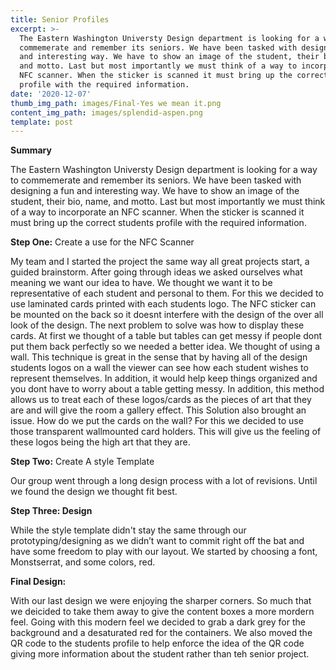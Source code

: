 ```yaml
---
title: Senior Profiles
excerpt: >-
  The Eastern Washington Universty Design department is looking for a way to
  commemerate and remember its seniors. We have been tasked with designing a fun
  and interesting way. We have to show an image of the student, their bio, name,
  and motto. Last but most importantly we must think of a way to incorporate an
  NFC scanner. When the sticker is scanned it must bring up the correct students
  profile with the required information.
date: '2020-12-07'
thumb_img_path: images/Final-Yes we mean it.png
content_img_path: images/splendid-aspen.png
template: post
---
```

**Summary**

The Eastern Washington Universty Design department is looking for a way to commemerate and remember its seniors. We have been tasked with designing a fun and interesting way. We have to show an image of the student, their bio, name, and motto. Last but most importantly we must think of a way to incorporate an NFC scanner. When the sticker is scanned it must bring up the correct students profile with the required information.

**Step One:** Create a use for the NFC Scanner

My team and I started the project the same way all great projects start, a guided brainstorm. After going through ideas we asked ourselves what meaning we want our idea to have. We thought we want it to be representative of each student and personal to them. For this we decided to use laminated cards printed with each students logo. The NFC sticker can be mounted on the back so it doesnt interfere with the design of the over all look of the design.  The next problem to solve was how to display these cards. At first we thought of a table but tables can get messy if people dont put them back perfectly so we needed a better idea. We thought of using a wall. This technique is great in the sense that by having all of the design students logos on a wall the viewer can see how each student wishes to represent themselves. In addition, it would help keep things organized and you dont have to worry about a table getting messy. In addition, this method allows us to treat each of these logos/cards as the pieces of art that they are and will give the room a gallery effect. This Solution also brought an issue. How do we put the cards on the wall? For this we decided to use those transparent wallmounted card holders. This will give us the feeling of these logos being the high art that they are.

**Step Two:** Create A style Template

Our group went through a long design process with a lot of revisions. Until we found the design we thought fit best.

**Step Three: Design**

While the style template didn't stay the same through our prototyping/designing as we didn’t want to commit right off the bat and have some freedom to play with our layout. We started by choosing a font, Monstserrat, and some colors, red.

**Final Design:**

With our last design we were enjoying the sharper corners. So much that we deicided to take them away to give the content boxes a more mordern feel. Going with this modern feel we decided to grab a dark grey for the background and a desaturated red for the containers. We also moved the QR code to the students profile to help enforce the idea of the QR code giving more information about the student rather than teh senior project.